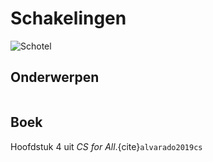 # Schakelingen

![Schotel](/images/saucer.png)

## Onderwerpen

```{tableofcontents}
```

## Boek

Hoofdstuk 4 uit *CS for All*.{cite}`alvarado2019cs`
